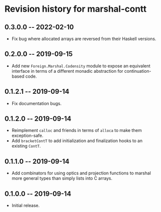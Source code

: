 # Revision history for marshal-contt

## 0.3.0.0 -- 2022-02-10
* Fix bug where allocated arrays are reversed from their Haskell versions.

## 0.2.0.0 -- 2019-09-15

* Add new `Foreign.Marshal.Codensity` module to expose an equivalent interface
  in terms of a different monadic abstraction for continuation-based code.

## 0.1.2.1 -- 2019-09-14

* Fix documentation bugs.

## 0.1.2.0 -- 2019-09-14

* Reimplement `calloc` and friends in terms of `alloca` to make them 
  exception-safe.
* Add `bracketContT` to add initialization and finalization hooks to an 
  existing `ContT`.

## 0.1.1.0 -- 2019-09-14

* Add combinators for using optics and projection functions to marshal more
  general types than simply lists into C arrays.

## 0.1.0.0 -- 2019-09-14

* Initial release.
